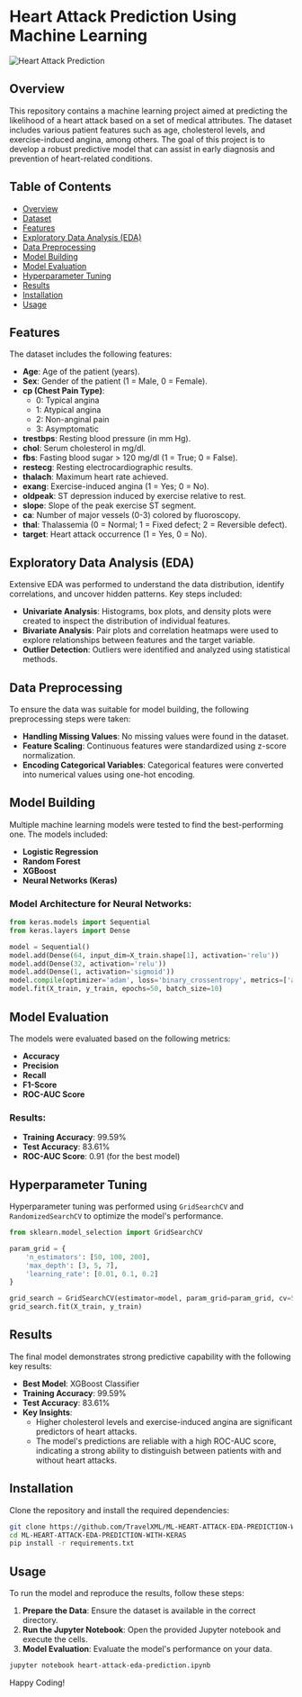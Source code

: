 # Heart Attack Prediction Using Machine Learning

![Heart Attack Prediction](https://github.com/user-attachments/assets/cc2f7d2a-71ed-4419-b283-89dd698b1b5e)


## Overview
This repository contains a machine learning project aimed at predicting the likelihood of a heart attack based on a set of medical attributes. The dataset includes various patient features such as age, cholesterol levels, and exercise-induced angina, among others. The goal of this project is to develop a robust predictive model that can assist in early diagnosis and prevention of heart-related conditions.

## Table of Contents
- [Overview](#overview)
- [Dataset](#dataset)
- [Features](#features)
- [Exploratory Data Analysis (EDA)](#exploratory-data-analysis-eda)
- [Data Preprocessing](#data-preprocessing)
- [Model Building](#model-building)
- [Model Evaluation](#model-evaluation)
- [Hyperparameter Tuning](#hyperparameter-tuning)
- [Results](#results)
- [Installation](#installation)
- [Usage](#usage)


## Features
The dataset includes the following features:

- **Age**: Age of the patient (years).
- **Sex**: Gender of the patient (1 = Male, 0 = Female).
- **cp (Chest Pain Type)**:
  - 0: Typical angina
  - 1: Atypical angina
  - 2: Non-anginal pain
  - 3: Asymptomatic
- **trestbps**: Resting blood pressure (in mm Hg).
- **chol**: Serum cholesterol in mg/dl.
- **fbs**: Fasting blood sugar > 120 mg/dl (1 = True; 0 = False).
- **restecg**: Resting electrocardiographic results.
- **thalach**: Maximum heart rate achieved.
- **exang**: Exercise-induced angina (1 = Yes; 0 = No).
- **oldpeak**: ST depression induced by exercise relative to rest.
- **slope**: Slope of the peak exercise ST segment.
- **ca**: Number of major vessels (0-3) colored by fluoroscopy.
- **thal**: Thalassemia (0 = Normal; 1 = Fixed defect; 2 = Reversible defect).
- **target**: Heart attack occurrence (1 = Yes, 0 = No).

## Exploratory Data Analysis (EDA)
Extensive EDA was performed to understand the data distribution, identify correlations, and uncover hidden patterns. Key steps included:

- **Univariate Analysis**: Histograms, box plots, and density plots were created to inspect the distribution of individual features.
- **Bivariate Analysis**: Pair plots and correlation heatmaps were used to explore relationships between features and the target variable.
- **Outlier Detection**: Outliers were identified and analyzed using statistical methods.

## Data Preprocessing
To ensure the data was suitable for model building, the following preprocessing steps were taken:

- **Handling Missing Values**: No missing values were found in the dataset.
- **Feature Scaling**: Continuous features were standardized using z-score normalization.
- **Encoding Categorical Variables**: Categorical features were converted into numerical values using one-hot encoding.

## Model Building
Multiple machine learning models were tested to find the best-performing one. The models included:

- **Logistic Regression**
- **Random Forest**
- **XGBoost**
- **Neural Networks (Keras)**

### Model Architecture for Neural Networks:
```python
from keras.models import Sequential
from keras.layers import Dense

model = Sequential()
model.add(Dense(64, input_dim=X_train.shape[1], activation='relu'))
model.add(Dense(32, activation='relu'))
model.add(Dense(1, activation='sigmoid'))
model.compile(optimizer='adam', loss='binary_crossentropy', metrics=['accuracy'])
model.fit(X_train, y_train, epochs=50, batch_size=10)
```

## Model Evaluation
The models were evaluated based on the following metrics:

- **Accuracy**
- **Precision**
- **Recall**
- **F1-Score**
- **ROC-AUC Score**

### Results:
- **Training Accuracy**: 99.59%
- **Test Accuracy**: 83.61%
- **ROC-AUC Score**: 0.91 (for the best model)

## Hyperparameter Tuning
Hyperparameter tuning was performed using `GridSearchCV` and `RandomizedSearchCV` to optimize the model's performance.

```python
from sklearn.model_selection import GridSearchCV

param_grid = {
    'n_estimators': [50, 100, 200],
    'max_depth': [3, 5, 7],
    'learning_rate': [0.01, 0.1, 0.2]
}

grid_search = GridSearchCV(estimator=model, param_grid=param_grid, cv=5, scoring='accuracy')
grid_search.fit(X_train, y_train)
```

## Results
The final model demonstrates strong predictive capability with the following key results:

- **Best Model**: XGBoost Classifier
- **Training Accuracy**: 99.59%
- **Test Accuracy**: 83.61%
- **Key Insights**:
  - Higher cholesterol levels and exercise-induced angina are significant predictors of heart attacks.
  - The model's predictions are reliable with a high ROC-AUC score, indicating a strong ability to distinguish between patients with and without heart attacks.

## Installation
Clone the repository and install the required dependencies:

```bash
git clone https://github.com/TravelXML/ML-HEART-ATTACK-EDA-PREDICTION-WITH-KERAS.git
cd ML-HEART-ATTACK-EDA-PREDICTION-WITH-KERAS
pip install -r requirements.txt
```

## Usage
To run the model and reproduce the results, follow these steps:

1. **Prepare the Data**: Ensure the dataset is available in the correct directory.
2. **Run the Jupyter Notebook**: Open the provided Jupyter notebook and execute the cells.
3. **Model Evaluation**: Evaluate the model's performance on your data.

```bash
jupyter notebook heart-attack-eda-prediction.ipynb
```

Happy Coding!

